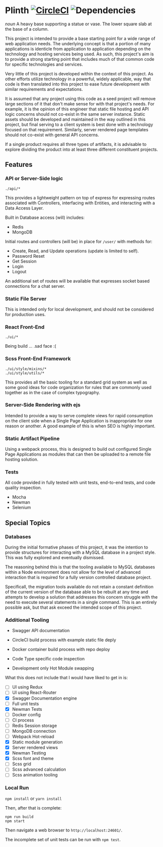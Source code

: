 # Plinth [![CircleCI](https://circleci.com/gh/mwj8410/Plinth/tree/development.svg?style=svg)](https://circleci.com/gh/mwj8410/Plinth/tree/development) ![Dependencies](https://david-dm.org/mwj8410/Plinth.svg)
*noun* A heavy base supporting a statue or vase. The lower square slab at the base of a column.

This project is intended to provide a base starting point for a wide range of web application needs. The underlying concept is that a portion of many applications is identicle from application to application depending on the technology and hosting services being used. As such, this project's aim is to provide a strong starting point that includes much of that common code for specific technologies and services.

Very little of this project is developed within the context of this project. As other efforts utilize technology in a powerful, widely applicable, way that code is then translated into this project to ease future development with similar requirements and expectations.

It is assumed that any project using this code as a seed project will remove large sections of it that don't make sense for with that project's needs. For example, it is the opinion of this engineer that static file hosting and API logic concerns should not co-exist in the same server instance. Static assets should be developed and maintained in the way outlined in this project, but final serving to a client system is best done with a technology focused on that requirement. Similarly, server rendered page templates should not co-exist with general API concerns.

If a single product requires all three types of artifacts, it is advisable to explore dividing the product into at least three different constituent projects.

## Features ##
### API or Server-Side logic ###
`./api/*`

This provides a lightweight pattern on top of express for expressing routes associated with Controllers, interfacing with Entities, and interacting with a Data Access Layer.

Built in Database access (will) includes:
* Redis
* MongoDB

Initial routes and controllers (will be) in place for `/user/` with methods for:
* Create, Read, and Update operations (update is limited to self).
* Password Reset
* Get Session
* Login
* Logout

An additional set of routes will be available that expresses socket based connections for a chat server.

### Static File Server ###
This is intended only for local development, and should not be considered for production uses. 

### React Front-End ###
`./ui/*`

Being build ... .sad face :(

### Scss Front-End Framework ###
```
./ui/style/mixins/*
./ui/style/utils/*
```

This provides all the basic tooling for a standard grid system as well as some good ideas for code organization for rules that are commonly used together as in the case of complex typography.

### Server-Side Rendering with ejs ###
Intended to provide a way to serve complete views for rapid consumption on the client side when a Single Page Application is inappropriate for one reason or another. A good example of this is when SEO is highly important.

### Static Artifact Pipeline ###
Using a webpack process, this is designed to build out configured Single Page Applications as modules that can then be uploaded to a remote file hosting solution.

### Tests ###
All code provided in fully tested with unit tests, end-to-end tests, and code quality inspection.

* Mocha
* Newman
* Selenium

## Special Topics ##

### Databases ###
During the initial formative phases of this project, it was the intention to provide structures for interacting with a MySQL database in a project style. This was fully explored and eventually dismissed.

The reasoning behind this is that the tooling available to MySQL databases within a Node environment does not allow for the level of advanced interaction that is required for a fully version controlled database project.

Specificall, the migration tools available do not retain a constant definition of the current version of the database able to be rebuilt at any time and attempts to develop a solution that addresses this concern struggle with the need to execute several statements in a single command. This is an entirely possible ask, but that ask exceed the intended scope of this project.

### Additional Tooling ###
* Swagger API documentation

* CircleCI build process with example static file deply
* Docker container build process with repo deploy
* Code Type specific code inspection

* Development only Hot Module swapping

What this does not include that I would have liked to get in is:

- [ ] UI using Redux
- [ ] UI using React-Router
- [x] Swagger Documentation engine
- [ ] Full unit tests
- [x] Newman Tests
- [ ] Docker config
- [ ] CI process
- [ ] Redis Session storage
- [ ] MongoDB connection
- [ ] Webpack Hot-reload
- [x] Static module generation
- [x] Server rendered views
- [x] Newman Testing
- [x] Scss font and theme
- [ ] Scss grid
- [ ] Scss advanced calculation
- [ ] Scss animation tooling

### Local Run
`npm install` or `yarn install`

Then, after that is complete:

```
npm run build
npm start
```

Then navigate a web browser to `http://localhost:24601/`.

The incomplete set of unit tests can be run with `npm test`.

